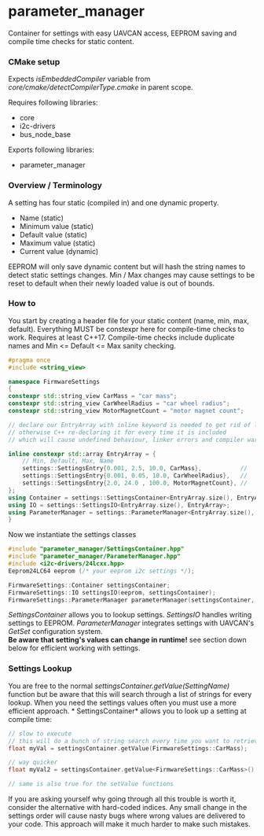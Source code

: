 # parameter_manager

Container for settings with easy UAVCAN access, EEPROM saving and compile time checks for static content.

### CMake setup

Expects *isEmbeddedCompiler* variable from *core/cmake/detectCompilerType.cmake* in parent scope.

Requires following libraries:

- core
- i2c-drivers
- bus_node_base

Exports following libraries:

- parameter_manager

### Overview / Terminology

A setting has four static (compiled in) and one dynamic property.

- Name (static)
- Minimum value (static)
- Default value (static)
- Maximum value (static)
- Current value (dynamic)

EEPROM will only save dynamic content but will hash the string names to detect static settings changes. Min / Max
changes may cause settings to be reset to default when their newly loaded value is out of bounds.

### How to

You start by creating a header file for your static content (name, min, max, default). Everything MUST be constexpr here
for compile-time checks to work. Requires at least C++17. Compile-time checks include duplicate names and Min <=
Default <= Max sanity checking.

```cpp
#pragma once
#include <string_view>

namespace FirmwareSettings
{
constexpr std::string_view CarMass = "car mass";
constexpr std::string_view CarWheelRadius = "car wheel radius";
constexpr std::string_view MotorMagnetCount = "motor magnet count";

// declare our EntryArray with inline keyword is needed to get rid of linker errors and compiler warnings
// otherwise C++ re-declaring it for every time it is included
// which will cause undefined behaviour, linker errors and compiler warnings

inline constexpr std::array EntryArray = {
    // Min, Default, Max, Name
    settings::SettingsEntry{0.001, 2.5, 10.0, CarMass},           //
    settings::SettingsEntry{0.001, 0.05, 10.0, CarWheelRadius},   //
    settings::SettingsEntry{2.0, 24.0 , 100.0, MotorMagnetCount}, //
};
using Container = settings::SettingsContainer<EntryArray.size(), EntryArray>;
using IO = settings::SettingsIO<EntryArray.size(), EntryArray>;
using ParameterManager = settings::ParameterManager<EntryArray.size(), EntryArray>;
}
```

Now we instantiate the settings classes

```cpp
#include "parameter_manager/SettingsContainer.hpp"
#include "parameter_manager/ParameterManager.hpp"
#include <i2c-drivers/24lcxx.hpp>
Eeprom24LC64 eeprom (/* your eeprom i2c settings */); 

FirmwareSettings::Container settingsContainer;
FirmwareSettings::IO settingsIO(eeprom, settingsContainer);
FirmwareSettings::ParameterManager parameterManager(settingsContainer, settingsIO);
```

*SettingsContainer* allows you to lookup settings. *SettingsIO* handles writing settings to EEPROM.
*ParameterManager* integrates settings with UAVCAN's *GetSet* configuration system.  
**Be aware that setting's values can change in runtime!** see section down below for efficient working with settings.

### Settings Lookup

You are free to the normal *settingsContainer.getValue(SettingName)* function but be aware that this will search through
a list of strings for every lookup. When you need the settings values often you must use a more efficient approach. *
SettingsContainer* allows you to look up a setting at compile time:

```cpp
// slow to execute
// this will do a bunch of string search every time you want to retrieve the setting
float myVal = settingsContainer.getValue(FirmwareSettings::CarMass);

// way quicker 
float myVal2 = settingsContainer.getValue<FirmwareSettings::CarMass>();

// same is also true for the setValue functions
```

If you are asking yourself why going through all this trouble is worth it, consider the alternative with hard-coded
indices. Any small change in the settings order will cause nasty bugs where wrong values are delivered to your code.
This approach will make it much harder to make such mistakes.